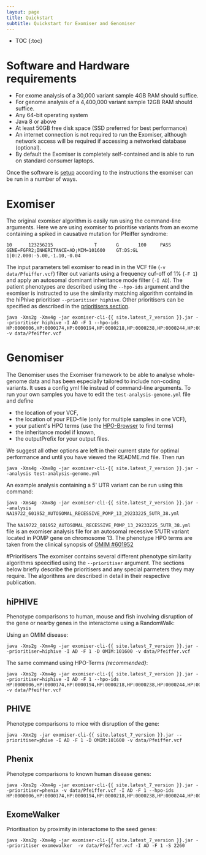 ```yaml
---
layout: page
title: Quickstart
subtitle: Quickstart for Exomiser and Genomiser
---
```


* TOC
{:toc}

# Software and Hardware requirements
 - For exome analysis of a 30,000 variant sample 4GB RAM should suffice.
 - For genome analysis of a 4,400,000 variant sample 12GB RAM should suffice.
 - Any 64-bit operating system
 - Java 8 or above
 - At least 50GB free disk space (SSD preferred for best performance)
 - An internet connection is not required to run the Exomiser, although network access will be required if accessing a
  networked database (optional).
 - By default the Exomiser is completely self-contained and is able to run on standard consumer laptops.
 
Once the software is [setup](setup) according to the instructions the exomiser can be run in a number of ways.
 
# Exomiser

The original exomiser algorithm is easily run using the command-line arguments. Here we are using exomiser to prioritise variants from an exome containing a spiked in causative mutation for Pfeiffer syndrome:
 
```
10      123256215       .       T       G       100     PASS    GENE=FGFR2;INHERITANCE=AD;MIM=101600    GT:DS:GL        1|0:2.000:-5.00,-1.10,-0.04
```
The input parameters tell exomiser to read in in the VCF file (`-v data/Pfeiffer.vcf`) filter out variants using a frequency cuf-off of 1% (`-F 1`) and apply an autosomal dominant inheritance mode filter (`-I AD`). The patient phenotypes are described using the `--hpo-ids` argument and the exomiser is instructed to use the similarity matching algorithm containd in the hiPhive prioritiser `--prioritiser hiphive`. Other prioritisers can be specified as described in the [prioritisers section](#Prioritisers).

```
java -Xms2g -Xmx4g -jar exomiser-cli-{{ site.latest_7_version }}.jar --prioritiser hiphive -I AD -F 1 --hpo-ids HP:0000006,HP:0000174,HP:0000194,HP:0000218,HP:0000238,HP:0000244,HP:0000272,HP:0000303,HP:0000316,HP:0000322,HP:0000324,HP:0000327,HP:0000348,HP:0000431,HP:0000452,HP:0000453,HP:0000470,HP:0000486,HP:0000494,HP:0000508,HP:0000586,HP:0000678,HP:0001156,HP:0001249,HP:0002308,HP:0002676,HP:0002780,HP:0003041,HP:0003070,HP:0003196,HP:0003272,HP:0003307,HP:0003795,HP:0004209,HP:0004322,HP:0004440,HP:0005048,HP:0005280,HP:0005347,HP:0006101,HP:0006110,HP:0009602,HP:0009773,HP:0010055,HP:0010669,HP:0011304 -v data/Pfeiffer.vcf
```

# Genomiser

The Genomiser uses the Exomiser framework to be able to analyse whole-genome data and has been especially tailored to include non-coding variants. It uses a config yml file instead of command-line arguments. To run your own samples you have to edit the `test-analysis-genome.yml` file and define

* the location of your VCF,
* the location of your PED-file (only for multiple samples in one VCF),
* your patient's HPO terms (use the [HPO-Browser](http://compbio.charite.de/hpoweb) to find terms)
* the inheritance model if known,
* the outputPrefix for your output files.

We suggest all other options are left in their current state for optimal performance and until you have viewed the README.md file. Then run

```
java -Xms4g -Xmx8g -jar exomiser-cli-{{ site.latest_7_version }}.jar --analysis test-analysis-genome.yml
```

An example analysis containing a 5' UTR variant can be run using this command:

```
java -Xms4g -Xmx8g -jar exomiser-cli-{{ site.latest_7_version }}.jar --analysis NA19722_601952_AUTOSOMAL_RECESSIVE_POMP_13_29233225_5UTR_38.yml
```

The `NA19722_601952_AUTOSOMAL_RECESSIVE_POMP_13_29233225_5UTR_38.yml` file is an exomiser analysis file for an autosomal recessive 5'UTR variant located in POMP gene on chromosome 13. The phenotype HPO terms are taken from the clinical synopsis of
[OMIM #601952](http://www.omim.org/clinicalSynopsis/601952)


#Prioritisers
The exomiser contains several different phenotype similarity algorithms  speecified using the `--prioritiser` argument. The sections below briefly describe the prioritisers and any special parmeters they may require. The algorithms are described in detail in their respective publication. 

## hiPHIVE

Phenotype comparisons to human, mouse and fish involving disruption of the gene or nearby genes in the interactome using a RandomWalk:

Using an OMIM disease:

```
java -Xms2g -Xmx4g -jar exomiser-cli-{{ site.latest_7_version }}.jar --prioritiser=hiphive -I AD -F 1 -D OMIM:101600 -v data/Pfeiffer.vcf
```

The same command using HPO-Terms _(recommended)_:

```
java -Xms2g -Xmx4g -jar exomiser-cli-{{ site.latest_7_version }}.jar --prioritiser=hiphive -I AD -F 1 --hpo-ids HP:0000006,HP:0000174,HP:0000194,HP:0000218,HP:0000238,HP:0000244,HP:0000272,HP:0000303,HP:0000316,HP:0000322,HP:0000324,HP:0000327,HP:0000348,HP:0000431,HP:0000452,HP:0000453,HP:0000470,HP:0000486,HP:0000494,HP:0000508,HP:0000586,HP:0000678,HP:0001156,HP:0001249,HP:0002308,HP:0002676,HP:0002780,HP:0003041,HP:0003070,HP:0003196,HP:0003272,HP:0003307,HP:0003795,HP:0004209,HP:0004322,HP:0004440,HP:0005048,HP:0005280,HP:0005347,HP:0006101,HP:0006110,HP:0009602,HP:0009773,HP:0010055,HP:0010669,HP:0011304 -v data/Pfeiffer.vcf
```

## PHIVE

Phenotype comparisons to mice with disruption of the gene:

```
java -Xmx2g -jar exomiser-cli-{{ site.latest_7_version }}.jar --prioritiser=phive -I AD -F 1 -D OMIM:101600 -v data/Pfeiffer.vcf
```

## Phenix

Phenotype comparisons to known human disease genes:

```
java -Xms2g -Xmx4g -jar exomiser-cli-{{ site.latest_7_version }}.jar --prioritiser=phenix -v data/Pfeiffer.vcf -I AD -F 1 --hpo-ids HP:0000006,HP:0000174,HP:0000194,HP:0000218,HP:0000238,HP:0000244,HP:0000272,HP:0000303,HP:0000316,HP:0000322,HP:0000324,HP:0000327,HP:0000348,HP:0000431,HP:0000452,HP:0000453,HP:0000470,HP:0000486,HP:0000494,HP:0000508,HP:0000586,HP:0000678,HP:0001156,HP:0001249,HP:0002308,HP:0002676,HP:0002780,HP:0003041,HP:0003070,HP:0003196,HP:0003272,HP:0003307,HP:0003795,HP:0004209,HP:0004322,HP:0004440,HP:0005048,HP:0005280,HP:0005347,HP:0006101,HP:0006110,HP:0009602,HP:0009773,HP:0010055,HP:0010669,HP:0011304
```

## ExomeWalker

Prioritisation by proximity in interactome to the seed genes:

```
java -Xms2g -Xmx4g -jar exomiser-cli-{{ site.latest_7_version }}.jar --prioritiser exomewalker  -v data/Pfeiffer.vcf -I AD -F 1 -S 2260
```


